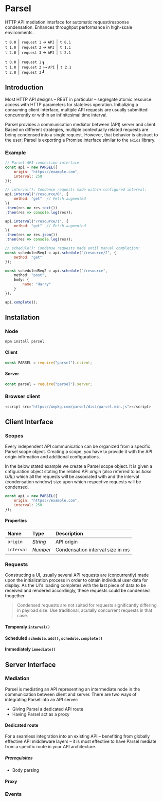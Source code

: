 # Parsel

HTTP API mediation interface for automatic request/response condensation. Enhances throughput performance in high-scale environments.

`t 0.0`&ensp;|&ensp;`request 1` → `API`&ensp;|&ensp;`t 0.1`  
`t 1.0`&ensp;|&ensp;`request 2` → `API`&ensp;|&ensp;`t 1.1`  
`t 2.0`&ensp;|&ensp;`request 3` → `API`&ensp;|&ensp;`t 2.1`  
  
`t 0.0`&ensp;|&ensp;`request 1` ┓  
`t 1.0`&ensp;|&ensp;`request 2`&ensp;↦ `API`&ensp;|&ensp;`t 2.1`  
`t 2.0`&ensp;|&ensp;`request 3` ┛

## Introduction

Most HTTP API designs – REST in particular – segregate atomic resource access with HTTP parameters for stateless operation. Initializing a consuming client interface, multiple API requests are usually submitted concurrently or within an infinitesimal time interval.  
  
Parsel provides a communication mediator between (API) server and client: Based on different strategies, multiple contextually related requests are being condensed into a single request. However, that behavior is abstract to the user; Parsel is exporting a Promise interface similar to the `axios` library.

### Example

``` js
// Parsel API connection interface
const api = new PARSEL({
    origin: "https://example.com",
    interval: 250
});

// interval(): Condense requests made within configured interval:
api.interval("/resource/0", {
    method: "get"  // Fetch augmented
})
.then(res => res.text())
.then(res => console.log(res));

api.interval("/resource/1", {
    method: "get"  // Fetch augmented
})
.then(res => res.json())
.then(res => console.log(res));

// schedule(): Condense requests made until manual completion:
const scheduledReq1 = api.schedule("/resource/2", {
    method: "get"
});

const scheduledReq2 = api.schedule("/resource", 
    method: "post",
    body: {
        name: "Harry"
    }
});

api.complete();
```

## Installation

### Node

``` cli
npm install parsel
```

#### Client

``` js
const PARSEL = require("parsel").client;
```

#### Server

``` js
const parsel = require("parsel").server;
```

### Browser client

``` js
<script src="https://unpkg.com/parsel/dist/parsel.min.js"></script>
```

## Client Interface

### Scopes

Every independent API communication can be organized from a specific Parsel scope object. Creating a scope, you have to provide it with the API origin infirmation and additional configurations.  
  
In the below stated example we create a Parsel scope object. It is given a cnfiguration object stating the related API *origin* (also referred to as *base URL*) which all the requests will be associated with and the interval (condensation window) size upon which respective requests will be condensed.

``` js
const api = new PARSEL({
    origin: "https://example.com",
    interval: 250
});
```

#### Properties

| Name       | Type     | Description |
| :--------- | :------- | :---------- |
| `origin`   | *String* | API origin |
| `interval` | *Number* | Condensation interval size in ms |

### Requests

Constructing a UI, usually several API requests are (concurrently) made upon the initialization process in order to obtain individual user data for display. As the UI's loading completes with the last piece of data to be received and rendered accordingly, these requests could be condensed thogether.

> Condensed requests are not suited for requests significantly differing in payload size. Use traditional, acutally concurrent requests in that case.

#### Temporaly `interval()`

#### Scheduled `schedule.add()`, `schedule.complete()`

#### Immediately `immediate()`

## Server Interface

### Mediation

Parsel is mediating an API representing an intermediate node in the communication between client and server. There are two ways of integrating Parsel into an API server:

- Giving Parsel a dedicated API route
- Having Parsel act as a proxy

#### Dedicated route

For a seamless integration into an existing API – benefiting from globally effective API middleware layers – it is most effective to have Parsel mediate from a specific route in your API architecture.

##### Prerequisites

- Body parsing

#### Proxy

### Events

